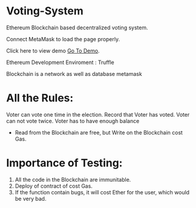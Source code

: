 # Voting-System
Ethereum Blockchain based decentralized voting system.

Connect MetaMask to load the page properly.

Click here to view demo [Go To Demo](http://demo.hexoindia.com/react/react-voting-system/).

Ethereum Development Enviroment : Truffle

Blockchain is a network as well as database
metamask 

All the Rules:
=============
Voter can vote one time in the election.
Record that Voter has voted.
Voter can not vote twice.
Voter has to have enough balance

* Read from the Blockchain are free, but Write on the Blockchain cost Gas.

Importance of Testing:
=======================
1. All the code in the Blockchain are immunitable.
2. Deploy of contract of cost Gas.
3. If the function contain bugs, it will cost Ether for the user, which would be very bad. 
